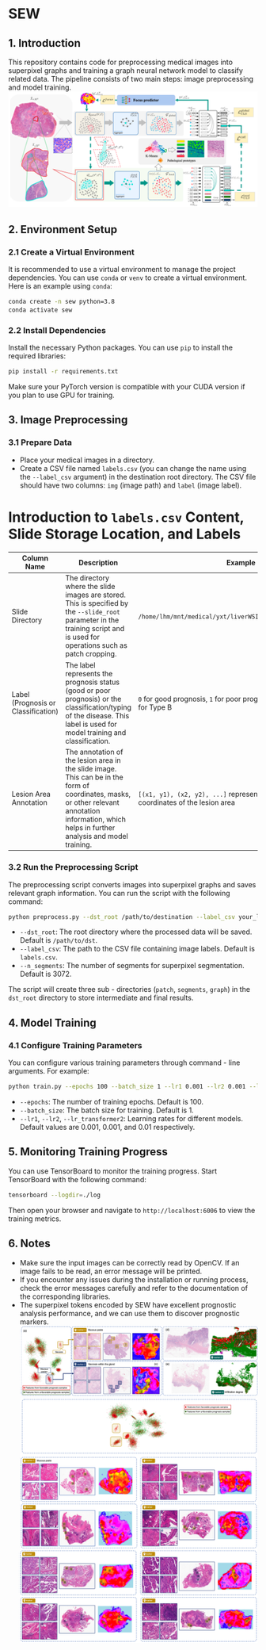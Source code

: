 # SEW

## 1. Introduction
This repository contains code for preprocessing medical images into superpixel graphs and training a graph neural network model to classify related data. The pipeline consists of two main steps: image preprocessing and model training.
![SEW.png](static/SEW.png)
## 2. Environment Setup

### 2.1 Create a Virtual Environment
It is recommended to use a virtual environment to manage the project dependencies. You can use `conda` or `venv` to create a virtual environment. Here is an example using `conda`:
```bash
conda create -n sew python=3.8
conda activate sew
```

### 2.2 Install Dependencies
Install the necessary Python packages. You can use `pip` to install the required libraries:
```bash
pip install -r requirements.txt
```
Make sure your PyTorch version is compatible with your CUDA version if you plan to use GPU for training.

## 3. Image Preprocessing

### 3.1 Prepare Data
- Place your medical images in a directory.
- Create a CSV file named `labels.csv` (you can change the name using the `--label_csv` argument) in the destination root directory. The CSV file should have two columns: `img` (image path) and `label` (image label).
# Introduction to `labels.csv` Content, Slide Storage Location, and Labels

| Column Name | Description | Example |
| --- | --- | --- |
| Slide Directory | The directory where the slide images are stored. This is specified by the `--slide_root` parameter in the training script and is used for operations such as patch cropping. | `/home/lhm/mnt/medical/yxt/liverWSI/Hepatoma_2_5_years_800/` |
| Label (Prognosis or Classification) | The label represents the prognosis status (good or poor prognosis) or the classification/typing of the disease. This label is used for model training and classification. | `0` for good prognosis, `1` for poor prognosis; or `1` for Type A, `2` for Type B |
| Lesion Area Annotation | The annotation of the lesion area in the slide image. This can be in the form of coordinates, masks, or other relevant annotation information, which helps in further analysis and model training. | `[(x1, y1), (x2, y2), ...]` representing the boundary coordinates of the lesion area | 
### 3.2 Run the Preprocessing Script
The preprocessing script converts images into superpixel graphs and saves relevant graph information. You can run the script with the following command:
```bash
python preprocess.py --dst_root /path/to/destination --label_csv your_labels.csv --n_segments 3072
```
- `--dst_root`: The root directory where the processed data will be saved. Default is `/path/to/dst`.
- `--label_csv`: The path to the CSV file containing image labels. Default is `labels.csv`.
- `--n_segments`: The number of segments for superpixel segmentation. Default is 3072.

The script will create three sub - directories (`patch`, `segments`, `graph`) in the `dst_root` directory to store intermediate and final results.

## 4. Model Training

### 4.1 Configure Training Parameters
You can configure various training parameters through command - line arguments. For example:
```bash
python train.py --epochs 100 --batch_size 1 --lr1 0.001 --lr2 0.001 --lr_transformer2 0.01
```
- `--epochs`: The number of training epochs. Default is 100.
- `--batch_size`: The batch size for training. Default is 1.
- `--lr1`, `--lr2`, `--lr_transformer2`: Learning rates for different models. Default values are 0.001, 0.001, and 0.01 respectively.

## 5. Monitoring Training Progress
You can use TensorBoard to monitor the training progress. Start TensorBoard with the following command:
```bash
tensorboard --logdir=./log
```
Then open your browser and navigate to `http://localhost:6006` to view the training metrics.

## 6. Notes
- Make sure the input images can be correctly read by OpenCV. If an image fails to be read, an error message will be printed.
- If you encounter any issues during the installation or running process, check the error messages carefully and refer to the documentation of the corresponding libraries.
- The superpixel tokens encoded by SEW have excellent prognostic analysis performance, and we can use them to discover prognostic markers.
![vis.png](static/vis.png)
![thy.png](static/thy.png)